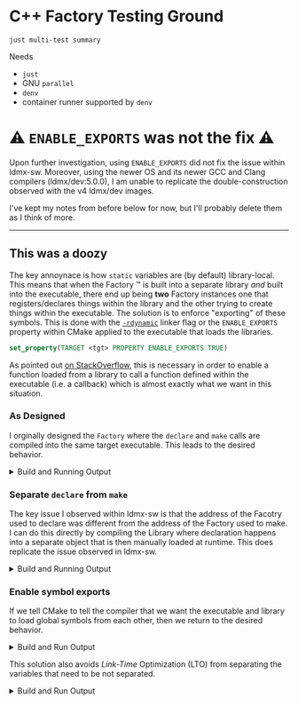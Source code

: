 # C++ Factory Testing Ground

```
just multi-test summary
```

Needs
- `just`
- GNU `parallel`
- `denv`
- container runner supported by `denv`

# :warning: `ENABLE_EXPORTS` was not the fix :warning:

Upon further investigation, using `ENABLE_EXPORTS` did not fix the issue within ldmx-sw.
Moreover, using the newer OS and its newer GCC and Clang compilers (ldmx/dev:5.0.0), I am unable to replicate
the double-construction observed with the v4 ldmx/dev images.

I've kept my notes from before below for now, but I'll probably delete them as I think of more.

---

## This was a doozy
The key annoynace is how `static` variables are (by default) library-local.
This means that when the Factory :tm: is built into a separate library
_and_ built into the executable, there end up being **two** Factory instances
one that registers/declares things within the library and the other trying
to create things within the executable.
The solution is to enforce "exporting" of these symbols.
This is done with the
[`-rdynamic`](https://gcc.gnu.org/onlinedocs/gcc/Link-Options.html#index-rdynamic)
linker flag or the `ENABLE_EXPORTS` property within CMake applied to the executable
that loads the libraries.
```cmake
set_property(TARGET <tgt> PROPERTY ENABLE_EXPORTS TRUE)
```
As pointed out [on StackOverflow](https://stackoverflow.com/a/60768340),
this is necessary in order to enable a function loaded from a library to
call a function defined within the executable (i.e. a callback) which is
almost exactly what we want in this situation.


### As Designed
I orginally designed the `Factory` where the `declare` and `make` calls
are compiled into the same target executable.
This leads to the desired behavior.

<details>

  <summary>Build and Running Output</summary>

```
tom@appa:~/code/ldmx/1465-lto$ just build 0-as-designed -DSEPARATE_LIB=OFF
denv cmake -B build/0-as-designed -S . -DSEPARATE_LIB=OFF
-- The CXX compiler identification is GNU 11.4.0
-- Detecting CXX compiler ABI info
-- Detecting CXX compiler ABI info - done
-- Check for working CXX compiler: /usr/bin/c++ - skipped
-- Detecting CXX compile features
-- Detecting CXX compile features - done
-- Configuring done
-- Generating done
-- Build files have been written to: /home/tom/code/ldmx/1465-lto/build/0-as-designed
denv cmake --build build/0-as-designed
[ 20%] Building CXX object CMakeFiles/fave-things.dir/fave_things.cpp.o
[ 40%] Building CXX object CMakeFiles/fave-things.dir/Book.cpp.o
[ 60%] Building CXX object CMakeFiles/fave-things.dir/Album.cpp.o
[ 80%] Building CXX object CMakeFiles/fave-things.dir/Podcast.cpp.o
[100%] Linking CXX executable fave-things
[100%] Built target fave-things
tom@appa:~/code/ldmx/1465-lto$ just run 0-as-designed
denv cmake -B build/0-as-designed -S . 
-- Configuring done
-- Generating done
-- Build files have been written to: /home/tom/code/ldmx/1465-lto/build/0-as-designed
denv cmake --build build/0-as-designed
Consolidate compiler generated dependencies of target fave-things
[100%] Built target fave-things
denv build/0-as-designed/fave-things build/0-as-designed/libLibrary.so Book
Factory(0x559d6384e2c0)
Factory(0x559d6384e2c0): declare Book
Factory(0x559d6384e2c0): declare Album
Factory(0x559d6384e2c0): declare Podcast
From executable: library compiled into executable
Factory(0x559d6384e2c0): make Book
Poverty, By America
~Factory(0x559d6384e2c0)
```

</details>

### Separate `declare` from `make`
The key issue I observed within ldmx-sw is that the address of the Facotry used to declare
was different from the address of the Factory used to make.
I can do this directly by compiling the Library where declaration happens into a separate
object that is then manually loaded at runtime.
This does replicate the issue observed in ldmx-sw.

<details>

  <summary>Build and Running Output</summary>

```
tom@appa:~/code/ldmx/1465-lto$ just build 1-sep-make
denv cmake -B build/1-sep-make -S . 
-- The CXX compiler identification is GNU 11.4.0
-- Detecting CXX compiler ABI info
-- Detecting CXX compiler ABI info - done
-- Check for working CXX compiler: /usr/bin/c++ - skipped
-- Detecting CXX compile features
-- Detecting CXX compile features - done
-- Configuring done
-- Generating done
-- Build files have been written to: /home/tom/code/ldmx/1465-lto/build/1-sep-make
denv cmake --build build/1-sep-make
[ 16%] Building CXX object CMakeFiles/Library.dir/Book.cpp.o
[ 33%] Building CXX object CMakeFiles/Library.dir/Album.cpp.o
[ 50%] Building CXX object CMakeFiles/Library.dir/Podcast.cpp.o
[ 66%] Linking CXX shared library libLibrary.so
[ 66%] Built target Library
[ 83%] Building CXX object CMakeFiles/fave-things.dir/fave_things.cpp.o
[100%] Linking CXX executable fave-things
[100%] Built target fave-things
tom@appa:~/code/ldmx/1465-lto$ just run 1-sep-make
denv cmake -B build/1-sep-make -S . 
-- Configuring done
-- Generating done
-- Build files have been written to: /home/tom/code/ldmx/1465-lto/build/1-sep-make
denv cmake --build build/1-sep-make
Consolidate compiler generated dependencies of target Library
[ 66%] Built target Library
Consolidate compiler generated dependencies of target fave-things
[100%] Built target fave-things
denv build/1-sep-make/fave-things build/1-sep-make/libLibrary.so Book
From executable: Factory(0x55833d9262c0)
manually loading library
Factory(0x7f4bd6d3a9e0)
Factory(0x7f4bd6d3a9e0): declare Book
Factory(0x7f4bd6d3a9e0): declare Album
Factory(0x7f4bd6d3a9e0): declare Podcast
done loading library
Factory(0x55833d9262c0): make Book
ERROR: An object named Book has not been declared.
~Factory(0x7f4bd6d3a9e0)
~Factory(0x55833d9262c0)
```

</details>


### Enable symbol exports
If we tell CMake to tell the compiler that we want the executable and library
to load global symbols from each other, then we return to the desired behavior.

<details>

<summary>Build and Run Output</summary>

```
tom@appa:~/code/ldmx/1465-lto$ just build 2-sep-make-with-export -DENABLE_SYMB_EXPORTS=ON
denv cmake -B build/2-sep-make-with-export -S . -DENABLE_SYMB_EXPORTS=ON
-- The CXX compiler identification is GNU 11.4.0
-- Detecting CXX compiler ABI info
-- Detecting CXX compiler ABI info - done
-- Check for working CXX compiler: /usr/bin/c++ - skipped
-- Detecting CXX compile features
-- Detecting CXX compile features - done
-- Configuring done
-- Generating done
-- Build files have been written to: /home/tom/code/ldmx/1465-lto/build/2-sep-make-with-export
denv cmake --build build/2-sep-make-with-export
[ 16%] Building CXX object CMakeFiles/Library.dir/Book.cpp.o
[ 33%] Building CXX object CMakeFiles/Library.dir/Album.cpp.o
[ 50%] Building CXX object CMakeFiles/Library.dir/Podcast.cpp.o
[ 66%] Linking CXX shared library libLibrary.so
[ 66%] Built target Library
[ 83%] Building CXX object CMakeFiles/fave-things.dir/fave_things.cpp.o
[100%] Linking CXX executable fave-things
[100%] Built target fave-things
tom@appa:~/code/ldmx/1465-lto$ just run 2-sep-make-with-export
denv cmake -B build/2-sep-make-with-export -S . 
-- Configuring done
-- Generating done
-- Build files have been written to: /home/tom/code/ldmx/1465-lto/build/2-sep-make-with-export
denv cmake --build build/2-sep-make-with-export
Consolidate compiler generated dependencies of target Library
[ 66%] Built target Library
Consolidate compiler generated dependencies of target fave-things
[100%] Built target fave-things
denv build/2-sep-make-with-export/fave-things build/2-sep-make-with-export/libLibrary.so Book
From executable: Factory(0x55e13651d2c0)
manually loading library
Factory(0x55e13651d2c0): declare Book
Factory(0x55e13651d2c0): declare Album
Factory(0x55e13651d2c0): declare Podcast
done loading library
Factory(0x55e13651d2c0): make Book
Poverty, By America
~Factory(0x55e13651d2c0)
```

</details>

This solution also avoids _Link-Time_ Optimization (LTO) from separating
the variables that need to be not separated.

<details>
<summary>Build and Run Output</summary>

```
tom@appa:~/code/ldmx/1465-lto$ just build 3-sep-make-with-export-and-lto -DENABLE_SYMB_EXPORTS=ON -DENABLE_LTO=ON                                                                           
denv cmake -B build/3-sep-make-with-export-and-lto -S . -DENABLE_SYMB_EXPORTS=ON -DENABLE_LTO=ON
-- The CXX compiler identification is GNU 11.4.0
-- Detecting CXX compiler ABI info
-- Detecting CXX compiler ABI info - done
-- Check for working CXX compiler: /usr/bin/c++ - skipped
-- Detecting CXX compile features
-- Detecting CXX compile features - done
-- Configuring done
-- Generating done
-- Build files have been written to: /home/tom/code/ldmx/1465-lto/build/3-sep-make-with-export-and-lto
denv cmake --build build/3-sep-make-with-export-and-lto
[ 16%] Building CXX object CMakeFiles/Library.dir/Book.cpp.o
[ 33%] Building CXX object CMakeFiles/Library.dir/Album.cpp.o
[ 50%] Building CXX object CMakeFiles/Library.dir/Podcast.cpp.o
[ 66%] Linking CXX shared library libLibrary.so
[ 66%] Built target Library
[ 83%] Building CXX object CMakeFiles/fave-things.dir/fave_things.cpp.o
[100%] Linking CXX executable fave-things
[100%] Built target fave-things
tom@appa:~/code/ldmx/1465-lto$ just run 3-sep-make-with-export-and-lto
denv cmake -B build/3-sep-make-with-export-and-lto -S . 
-- Configuring done
-- Generating done
-- Build files have been written to: /home/tom/code/ldmx/1465-lto/build/3-sep-make-with-export-and-lto
denv cmake --build build/3-sep-make-with-export-and-lto
Consolidate compiler generated dependencies of target Library
[ 66%] Built target Library
Consolidate compiler generated dependencies of target fave-things
[100%] Built target fave-things
denv build/3-sep-make-with-export-and-lto/fave-things build/3-sep-make-with-export-and-lto/libLibrary.so Book
From executable: Factory(0x5605ba4e8060)
manually loading library
Factory(0x5605ba4e8060): declare Podcast
Factory(0x5605ba4e8060): declare Album
Factory(0x5605ba4e8060): declare Book
done loading library
Factory(0x5605ba4e8060): make Book
Poverty, By America
~Factory(0x5605ba4e8060)
```

</details>
